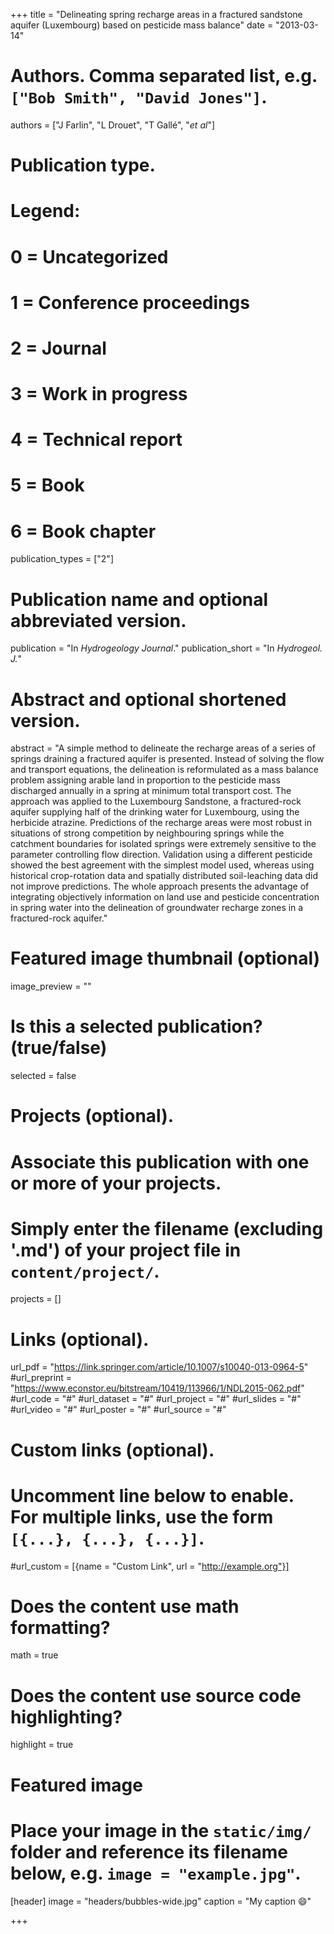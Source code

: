 +++
title = "Delineating spring recharge areas in a fractured sandstone aquifer (Luxembourg) based on pesticide mass balance"
date = "2013-03-14"

# Authors. Comma separated list, e.g. `["Bob Smith", "David Jones"]`.
authors = ["J Farlin", "L Drouet", "T Gallé", "*et al*"]

# Publication type.
# Legend:
# 0 = Uncategorized
# 1 = Conference proceedings
# 2 = Journal
# 3 = Work in progress
# 4 = Technical report
# 5 = Book
# 6 = Book chapter
publication_types = ["2"]

# Publication name and optional abbreviated version.
publication = "In *Hydrogeology Journal*."
publication_short = "In *Hydrogeol. J.*"

# Abstract and optional shortened version.
abstract = "A simple method to delineate the recharge areas of a series of springs draining a fractured aquifer is presented. Instead of solving the flow and transport equations, the delineation is reformulated as a mass balance problem assigning arable land in proportion to the pesticide mass discharged annually in a spring at minimum total transport cost. The approach was applied to the Luxembourg Sandstone, a fractured-rock aquifer supplying half of the drinking water for Luxembourg, using the herbicide atrazine. Predictions of the recharge areas were most robust in situations of strong competition by neighbouring springs while the catchment boundaries for isolated springs were extremely sensitive to the parameter controlling flow direction. Validation using a different pesticide showed the best agreement with the simplest model used, whereas using historical crop-rotation data and spatially distributed soil-leaching data did not improve predictions. The whole approach presents the advantage of integrating objectively information on land use and pesticide concentration in spring water into the delineation of groundwater recharge zones in a fractured-rock aquifer." 

# Featured image thumbnail (optional)
image_preview = ""

# Is this a selected publication? (true/false)
selected = false

# Projects (optional).
#   Associate this publication with one or more of your projects.
#   Simply enter the filename (excluding '.md') of your project file in `content/project/`.
projects = []

# Links (optional).
url_pdf = "https://link.springer.com/article/10.1007/s10040-013-0964-5"
#url_preprint = "https://www.econstor.eu/bitstream/10419/113966/1/NDL2015-062.pdf"
#url_code = "#"
#url_dataset = "#"
#url_project = "#"
#url_slides = "#"
#url_video = "#"
#url_poster = "#"
#url_source = "#"

# Custom links (optional).
#   Uncomment line below to enable. For multiple links, use the form `[{...}, {...}, {...}]`.
#url_custom = [{name = "Custom Link", url = "http://example.org"}]

# Does the content use math formatting? 
math = true

# Does the content use source code highlighting?
highlight = true

# Featured image
# Place your image in the `static/img/` folder and reference its filename below, e.g. `image = "example.jpg"`.
[header]
image = "headers/bubbles-wide.jpg"
caption = "My caption :smile:"

+++


